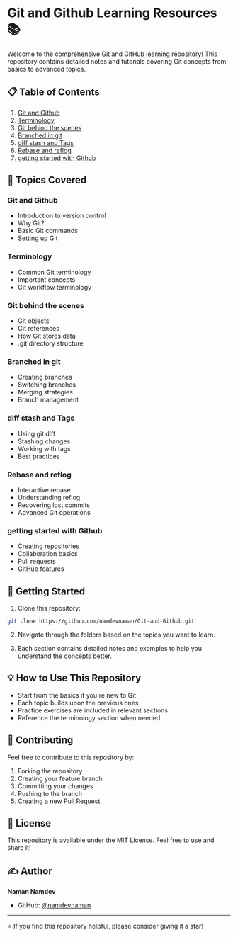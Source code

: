 # Git and Github Learning Resources 📚

Welcome to the comprehensive Git and GitHub learning repository! This repository contains detailed notes and tutorials covering Git concepts from basics to advanced topics.

## 📋 Table of Contents

1. [Git and Github](./1_Git%20and%20Github.md)
2. [Terminology](./2_Terminology.md)
3. [Git behind the scenes](./3_Git%20behind%20the%20scenes.md)
4. [Branched in git](./4_Branched%20in%20git.md)
5. [diff stash and Tags](./5_diff%20stash%20and%20Tags.md)
6. [Rebase and reflog](./6_Rebase%20and%20reflog.md)
7. [getting started with Github](./7_getting%20started%20with%20Github.md)

## 📖 Topics Covered

### Git and Github
- Introduction to version control
- Why Git?
- Basic Git commands
- Setting up Git

### Terminology
- Common Git terminology
- Important concepts
- Git workflow terminology

### Git behind the scenes
- Git objects
- Git references
- How Git stores data
- .git directory structure

### Branched in git
- Creating branches
- Switching branches
- Merging strategies
- Branch management

### diff stash and Tags
- Using git diff
- Stashing changes
- Working with tags
- Best practices

### Rebase and reflog
- Interactive rebase
- Understanding reflog
- Recovering lost commits
- Advanced Git operations

### getting started with Github
- Creating repositories
- Collaboration basics
- Pull requests
- GitHub features

## 🚀 Getting Started

1. Clone this repository:
```bash
git clone https://github.com/namdevnaman/Git-and-Github.git
```

2. Navigate through the folders based on the topics you want to learn.

3. Each section contains detailed notes and examples to help you understand the concepts better.

## 💡 How to Use This Repository

- Start from the basics if you're new to Git
- Each topic builds upon the previous ones
- Practice exercises are included in relevant sections
- Reference the terminology section when needed

## 🤝 Contributing

Feel free to contribute to this repository by:
1. Forking the repository
2. Creating your feature branch
3. Committing your changes
4. Pushing to the branch
5. Creating a new Pull Request

## 📜 License

This repository is available under the MIT License. Feel free to use and share it!

## ✍️ Author

**Naman Namdev**
- GitHub: [@namdevnaman](https://github.com/namdevnaman)

---
⭐ If you find this repository helpful, please consider giving it a star!

